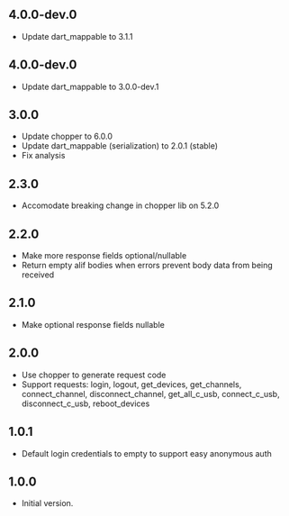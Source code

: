 ## 4.0.0-dev.0

- Update dart_mappable to 3.1.1

## 4.0.0-dev.0

- Update dart_mappable to 3.0.0-dev.1

## 3.0.0

- Update chopper to 6.0.0
- Update dart_mappable (serialization) to 2.0.1 (stable)
- Fix analysis

## 2.3.0

- Accomodate breaking change in chopper lib on 5.2.0

## 2.2.0

- Make more response fields optional/nullable
- Return empty alif bodies when errors prevent body data from being received

## 2.1.0

- Make optional response fields nullable

## 2.0.0

- Use chopper to generate request code
- Support requests: login, logout, get_devices, get_channels, connect_channel, disconnect_channel, get_all_c_usb, connect_c_usb, disconnect_c_usb, reboot_devices

## 1.0.1

- Default login credentials to empty to support easy anonymous auth

## 1.0.0

- Initial version.
